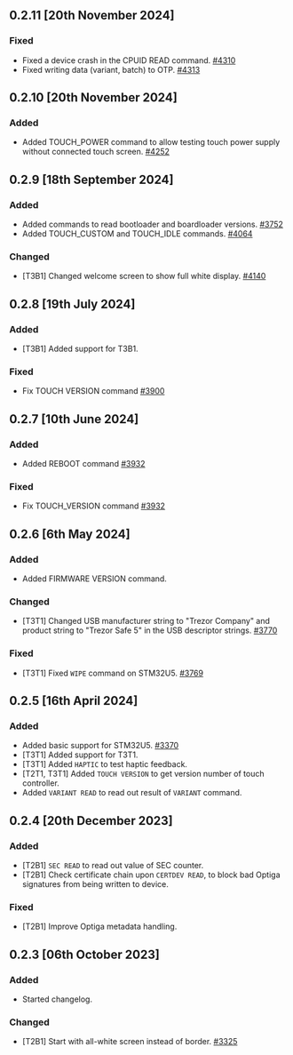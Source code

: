 
## 0.2.11 [20th November 2024]

### Fixed
- Fixed a device crash in the CPUID READ command.  [#4310]
- Fixed writing data (variant, batch) to OTP.  [#4313]

## 0.2.10 [20th November 2024]

### Added
- Added TOUCH_POWER command to allow testing touch power supply without connected touch screen.  [#4252]

## 0.2.9 [18th September 2024]

### Added
- Added commands to read bootloader and boardloader versions.  [#3752]
- Added TOUCH_CUSTOM and TOUCH_IDLE commands.  [#4064]

### Changed
- [T3B1] Changed welcome screen to show full white display.  [#4140]


## 0.2.8 [19th July 2024]

### Added
- [T3B1] Added support for T3B1.

### Fixed
- Fix TOUCH VERSION command  [#3900]


## 0.2.7 [10th June 2024]

### Added
- Added REBOOT command  [#3932]

### Fixed
- Fix TOUCH_VERSION command  [#3932]


## 0.2.6 [6th May 2024]

### Added
- Added FIRMWARE VERSION command.

### Changed
- [T3T1] Changed USB manufacturer string to "Trezor Company" and product string to "Trezor Safe 5" in the USB descriptor strings.  [#3770]

### Fixed
- [T3T1] Fixed `WIPE` command on STM32U5.  [#3769]


## 0.2.5 [16th April 2024]

### Added
- Added basic support for STM32U5.  [#3370]
- [T3T1] Added support for T3T1.
- [T3T1] Added `HAPTIC` to test haptic feedback.
- [T2T1, T3T1] Added `TOUCH VERSION` to get version number of touch controller.
- Added `VARIANT READ` to read out result of `VARIANT` command.


## 0.2.4 [20th December 2023]

### Added

- [T2B1] `SEC READ` to read out value of SEC counter.
- [T2B1] Check certificate chain upon `CERTDEV READ`, to block bad Optiga signatures
  from being written to device.

### Fixed

- [T2B1] Improve Optiga metadata handling.

## 0.2.3 [06th October 2023]

### Added
- Started changelog.

### Changed
- [T2B1] Start with all-white screen instead of border.  [#3325]

[#3325]: https://github.com/trezor/trezor-firmware/pull/3325
[#3370]: https://github.com/trezor/trezor-firmware/pull/3370
[#3752]: https://github.com/trezor/trezor-firmware/pull/3752
[#3769]: https://github.com/trezor/trezor-firmware/pull/3769
[#3770]: https://github.com/trezor/trezor-firmware/pull/3770
[#3900]: https://github.com/trezor/trezor-firmware/pull/3900
[#3932]: https://github.com/trezor/trezor-firmware/pull/3932
[#4064]: https://github.com/trezor/trezor-firmware/pull/4064
[#4140]: https://github.com/trezor/trezor-firmware/pull/4140
[#4252]: https://github.com/trezor/trezor-firmware/pull/4252
[#4310]: https://github.com/trezor/trezor-firmware/pull/4310
[#4313]: https://github.com/trezor/trezor-firmware/pull/4313
